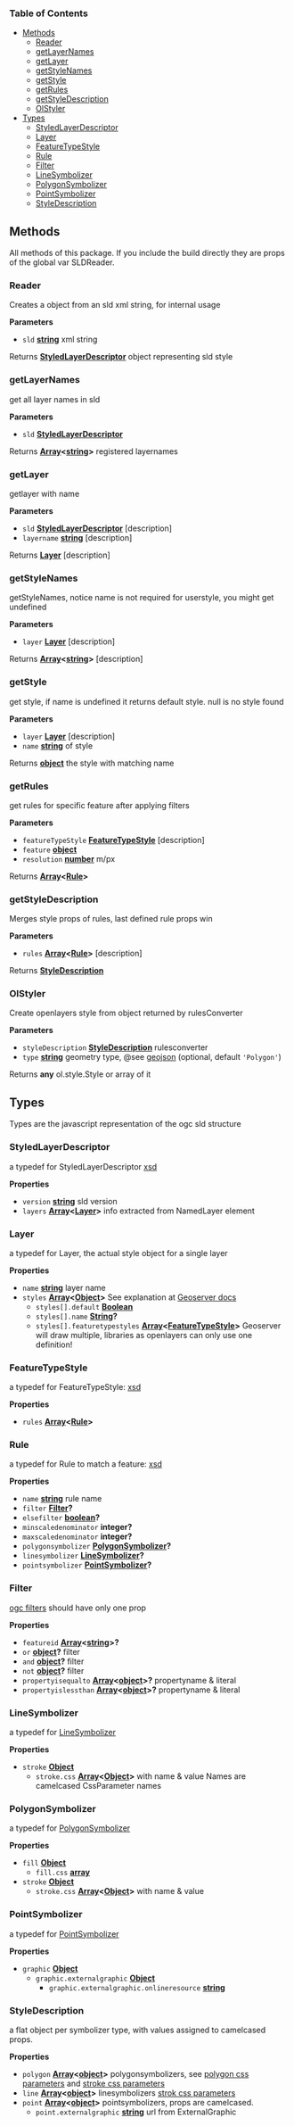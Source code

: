 <!-- Generated by documentation.js. Update this documentation by updating the source code. -->

### Table of Contents

-   [Methods][1]
    -   [Reader][2]
    -   [getLayerNames][3]
    -   [getLayer][4]
    -   [getStyleNames][5]
    -   [getStyle][6]
    -   [getRules][7]
    -   [getStyleDescription][8]
    -   [OlStyler][9]
-   [Types][10]
    -   [StyledLayerDescriptor][11]
    -   [Layer][12]
    -   [FeatureTypeStyle][13]
    -   [Rule][14]
    -   [Filter][15]
    -   [LineSymbolizer][16]
    -   [PolygonSymbolizer][17]
    -   [PointSymbolizer][18]
    -   [StyleDescription][19]

## Methods

All methods of this package. If you include the build directly they are props
of the global var SLDReader.


### Reader

Creates a object from an sld xml string, for internal usage

**Parameters**

-   `sld` **[string][20]** xml string

Returns **[StyledLayerDescriptor][21]** object representing sld style

### getLayerNames

get all layer names in sld

**Parameters**

-   `sld` **[StyledLayerDescriptor][21]** 

Returns **[Array][22]&lt;[string][20]>** registered layernames

### getLayer

getlayer with name

**Parameters**

-   `sld` **[StyledLayerDescriptor][21]** [description]
-   `layername` **[string][20]** [description]

Returns **[Layer][23]** [description]

### getStyleNames

getStyleNames, notice name is not required for userstyle, you might get undefined

**Parameters**

-   `layer` **[Layer][23]** [description]

Returns **[Array][22]&lt;[string][20]>** [description]

### getStyle

get style, if name is undefined it returns default style.
null is no style found

**Parameters**

-   `layer` **[Layer][23]** [description]
-   `name` **[string][20]** of style

Returns **[object][24]** the style with matching name

### getRules

get rules for specific feature after applying filters

**Parameters**

-   `featureTypeStyle` **[FeatureTypeStyle][25]** [description]
-   `feature` **[object][24]** 
-   `resolution` **[number][26]** m/px

Returns **[Array][22]&lt;[Rule][27]>** 

### getStyleDescription

Merges style props of rules, last defined rule props win

**Parameters**

-   `rules` **[Array][22]&lt;[Rule][27]>** [description]

Returns **[StyleDescription][28]** 

### OlStyler

Create openlayers style from object returned by rulesConverter

**Parameters**

-   `styleDescription` **[StyleDescription][28]** rulesconverter
-   `type` **[string][20]** geometry type, @see [geojson][29] (optional, default `'Polygon'`)

Returns **any** ol.style.Style or array of it

## Types

Types are the javascript representation of the ogc sld structure


### StyledLayerDescriptor

a typedef for StyledLayerDescriptor [xsd][30]

**Properties**

-   `version` **[string][20]** sld version
-   `layers` **[Array][22]&lt;[Layer][23]>** info extracted from NamedLayer element

### Layer

a typedef for Layer, the actual style object for a single layer

**Properties**

-   `name` **[string][20]** layer name
-   `styles` **[Array][22]&lt;[Object][24]>** See explanation at [Geoserver docs][31]
    -   `styles[].default` **[Boolean][32]** 
    -   `styles[].name` **[String][20]?** 
    -   `styles[].featuretypestyles` **[Array][22]&lt;[FeatureTypeStyle][25]>** Geoserver will draw multiple,
        libraries as openlayers can only use one definition!

### FeatureTypeStyle

a typedef for FeatureTypeStyle: [xsd][33]

**Properties**

-   `rules` **[Array][22]&lt;[Rule][27]>** 

### Rule

a typedef for Rule to match a feature: [xsd][33]

**Properties**

-   `name` **[string][20]** rule name
-   `filter` **[Filter][34]?** 
-   `elsefilter` **[boolean][32]?** 
-   `minscaledenominator` **integer?** 
-   `maxscaledenominator` **integer?** 
-   `polygonsymbolizer` **[PolygonSymbolizer][35]?** 
-   `linesymbolizer` **[LineSymbolizer][36]?** 
-   `pointsymbolizer` **[PointSymbolizer][37]?** 

### Filter

[ogc filters][38] should have only one prop

**Properties**

-   `featureid` **[Array][22]&lt;[string][20]>?** 
-   `or` **[object][24]?** filter
-   `and` **[object][24]?** filter
-   `not` **[object][24]?** filter
-   `propertyisequalto` **[Array][22]&lt;[object][24]>?** propertyname & literal
-   `propertyislessthan` **[Array][22]&lt;[object][24]>?** propertyname & literal

### LineSymbolizer

a typedef for [LineSymbolizer][39]

**Properties**

-   `stroke` **[Object][24]** 
    -   `stroke.css` **[Array][22]&lt;[Object][24]>** with name & value Names are camelcased CssParameter names

### PolygonSymbolizer

a typedef for [PolygonSymbolizer][39]

**Properties**

-   `fill` **[Object][24]** 
    -   `fill.css` **[array][22]** 
-   `stroke` **[Object][24]** 
    -   `stroke.css` **[Array][22]&lt;[Object][24]>** with name & value

### PointSymbolizer

a typedef for [PointSymbolizer][39]

**Properties**

-   `graphic` **[Object][24]** 
    -   `graphic.externalgraphic` **[Object][24]** 
        -   `graphic.externalgraphic.onlineresource` **[string][20]** 

### StyleDescription

a flat object per symbolizer type, with values assigned to camelcased props.

**Properties**

-   `polygon` **[Array][22]&lt;[object][24]>** polygonsymbolizers, see
    [polygon css parameters][40]
    and [stroke css parameters][41]
-   `line` **[Array][22]&lt;[object][24]>** linesymbolizers [strok css parameters][41]
-   `point` **[Array][22]&lt;[object][24]>** pointsymbolizers, props are camelcased.
    -   `point.externalgraphic` **[string][20]** url from ExternalGraphic

[1]: #methods

[2]: #reader

[3]: #getlayernames

[4]: #getlayer

[5]: #getstylenames

[6]: #getstyle

[7]: #getrules

[8]: #getstyledescription

[9]: #olstyler

[10]: #types

[11]: #styledlayerdescriptor

[12]: #layer

[13]: #featuretypestyle

[14]: #rule

[15]: #filter

[16]: #linesymbolizer

[17]: #polygonsymbolizer

[18]: #pointsymbolizer

[19]: #styledescription

[20]: https://developer.mozilla.org/docs/Web/JavaScript/Reference/Global_Objects/String

[21]: #styledlayerdescriptor

[22]: https://developer.mozilla.org/docs/Web/JavaScript/Reference/Global_Objects/Array

[23]: #layer

[24]: https://developer.mozilla.org/docs/Web/JavaScript/Reference/Global_Objects/Object

[25]: #featuretypestyle

[26]: https://developer.mozilla.org/docs/Web/JavaScript/Reference/Global_Objects/Number

[27]: #rule

[28]: #styledescription

[29]: http://geojson.org

[30]: http://schemas.opengis.net/sld/1.1/StyledLayerDescriptor.xsd

[31]: http://docs.geoserver.org/stable/en/user/styling/sld/reference/styles.html

[32]: https://developer.mozilla.org/docs/Web/JavaScript/Reference/Global_Objects/Boolean

[33]: http://schemas.opengis.net/se/1.1.0/FeatureStyle.xsd

[34]: #filter

[35]: #polygonsymbolizer

[36]: #linesymbolizer

[37]: #pointsymbolizer

[38]: http://schemas.opengis.net/filter/1.1.0/filter.xsd

[39]: http://schemas.opengis.net/se/1.1.0/Symbolizer.xsd

[40]: http://docs.geoserver.org/stable/en/user/styling/sld/reference/polygonsymbolizer.html#cssparameter

[41]: http://docs.geoserver.org/stable/en/user/styling/sld/reference/linesymbolizer.html#cssparameter
